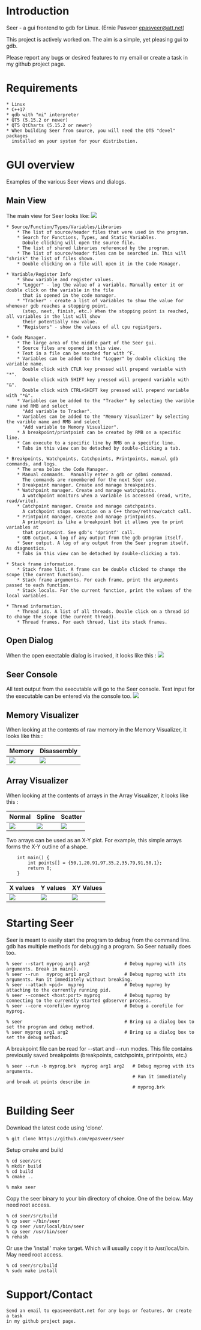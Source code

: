 Introduction
============

Seer - a gui frontend to gdb for Linux.   (Ernie Pasveer  epasveer@att.net)

This project is actively worked on. The aim is a simple, yet pleasing gui to gdb.

Please report any bugs or desired features to my email or create a task in my
github project page.


Requirements
============

    * Linux
    * C++17
    * gdb with "mi" interpreter
    * QT5 (5.15.2 or newer)
    * QT5 QtCharts (5.15.2 or newer)
    * When building Seer from source, you will need the QT5 "devel" packages
      installed on your system for your distribution.


GUI overview
============

Examples of the various Seer views and dialogs.

Main View
---------

The main view for Seer looks like:
![](images/mainview.png)

    * Source/Function/Types/Variables/Libraries
        * The list of source/header files that were used in the program.
        * Search for Functions, Types, and Static Variables.
          Dobule clicking will open the source file.
        * The list of shared libraries referenced by the program.
        * The list of source/header files can be searched in. This will "shrink" the list of files shown.
        * Double clicking on a file will open it in the Code Manager.

    * Variable/Register Info
        * Show variable and register values.
        * "Logger" - log the value of a variable. Manually enter it or double click on the variable in the file
          that is opened in the code manager.
        * "Tracker" - create a list of variables to show the value for whenever gdb reaches a stopping point.
          (step, next, finish, etc.) When the stopping point is reached, all variables in the list will show
          their potentially new value.
        * "Registers" - show the values of all cpu registgers.

    * Code Manager.
        * The large area of the middle part of the Seer gui.
        * Source files are opened in this view.
        * Text in a file can be seached for with ^F.
        * Variables can be added to the "Logger" by double clicking the variable name.
          Double click with CTLR key pressed will prepend variable with "*".
          Double click with SHIFT key pressed will prepend variable with "&".
          Double click with CTRL+SHIFT key pressed will prepend variable with "*&".
        * Variables can be added to the "Tracker" by selecting the varible name and RMB and select
          "Add variable to Tracker".
        * Variables can be added to the "Memory Visualizer" by selecting the varible name and RMB and select
          "Add variable to Memory Visualizer".
        * A breakpoint/printpoint can be created by RMB on a specific line.
        * Can execute to a specific line by RMB on a specific line.
        * Tabs in this view can be detached by double-clicking a tab.

    * Breakpoints, Watchpoints, Catchpoints, Printpoints, manual gdb commands, and logs.
        * The area below the Code Manager.
        * Manual commands.  Manually enter a gdb or gdbmi command.
          The commands are remembered for the next Seer use.
        * Breakpoint manager. Create and manage breakpoints.
        * Watchpoint manager. Create and manage watchpoints.
          A watchpoint monitors when a variable is accessed (read, write, read/write).
        * Catchpoint manager. Create and manage catchpoints.
          A catchpoint stops execution on a C++ throw/rethrow/catch call.
        * Printpoint manager. Create and manage printpoints.
          A printpoint is like a breakpoint but it allows you to print variables at
          that printpoint. See gdb's 'dprintf' call.
        * GDB output. A log of any output from the gdb program itself.
        * Seer output. A log of any output from the Seer program itself. As diagnostics.
        * Tabs in this view can be detached by double-clicking a tab.

    * Stack frame information.
        * Stack frame list. A frame can be double clicked to change the scope (the current function).
        * Stack frame arguments. For each frame, print the arguments passed to each function.
        * Stack locals. For the current function, print the values of the local variables.

    * Thread information.
        * Thread ids. A list of all threads. Double click on a thread id to change the scope (the current thread).
        * Thread frames. For each thread, list its stack frames.

Open Dialog
-----------

When the open exectable dialog is invoked, it looks like this :
![](images/opendialog.png)

Seer Console
------------

All text output from the executable will go to the Seer console.  Text input for the executable can be entered via the console too.
![](images/console.png)

Memory Visualizer
-----------------

When looking at the contents of raw memory in the Memory Visualizer, it looks like this :

Memory | Disassembly
--- | ---
![](images/memoryvisualizer.png) | ![](images/memoryvisualizer_asm.png)

Array Visualizer
-----------------

When looking at the contents of arrays in the Array Visualizer, it looks like this :

Normal | Spline | Scatter
--- | --- | ---
![](images/arrayvisualizer.png) | ![](images/arrayvisualizer_spline.png) | ![](images/arrayvisualizer_scatter.png)

Two arrays can be used as an X-Y plot. For example, this simple arrays forms the X-Y outline of a shape.
```
    int main() {
        int points[] = {50,1,20,91,97,35,2,35,79,91,50,1};
        return 0;
    }
```

X values | Y values | XY Values
--- | --- | ---
![](images/arrayvisualizer_x.png) | ![](images/arrayvisualizer_y.png) | ![](images/arrayvisualizer_xy.png)


Starting Seer
=============

Seer is meant to easily start the program to debug from the command line. gdb has multiple
methods for debugging a program. So Seer natually does too.

    % seer --start myprog arg1 arg2             # Debug myprog with its arguments. Break in main().
    % seer --run   myprog arg1 arg2             # Debug myprog with its arguments. Run it immediately without breaking.
    % seer --attach <pid>  myprog               # Debug myprog by attaching to the currently running pid.
    % seer --connect <host:port> myprog         # Debug myprog by connecting to the currently started gdbserver process.
    % seer --core <corefile> myprog             # Debug a corefile for myprog.

    % seer                                      # Bring up a dialog box to set the program and debug method.
    % seer myprog arg1 arg2                     # Bring up a dialog box to set the debug method.

A breakpoint file can be read for --start and --run modes. This file contains previously saved
breakpoints (breakpoints, catchpoints, printpoints, etc.)

    % seer --run -b myprog.brk  myprog arg1 arg2   # Debug myprog with its arguments.
                                                   # Run it immediately and break at points describe in
                                                   # myprog.brk

Building Seer
=============

Download the latest code using 'clone'.

    % git clone https://github.com/epasveer/seer

Setup cmake and build

    % cd seer/src
    % mkdir build
    % cd build
    % cmake ..

    % make seer

Copy the seer binary to your bin directory of choice. One of the below. May need
root access.

    % cd seer/src/build
    % cp seer ~/bin/seer
    % cp seer /usr/local/bin/seer
    % cp seer /usr/bin/seer
    % rehash

Or use the 'install' make target. Which will usually copy it to /usr/local/bin.
May need root access.

    % cd seer/src/build
    % sudo make install

Support/Contact
===============

    Send an email to epasveer@att.net for any bugs or features. Or create a task
    in my github project page.

